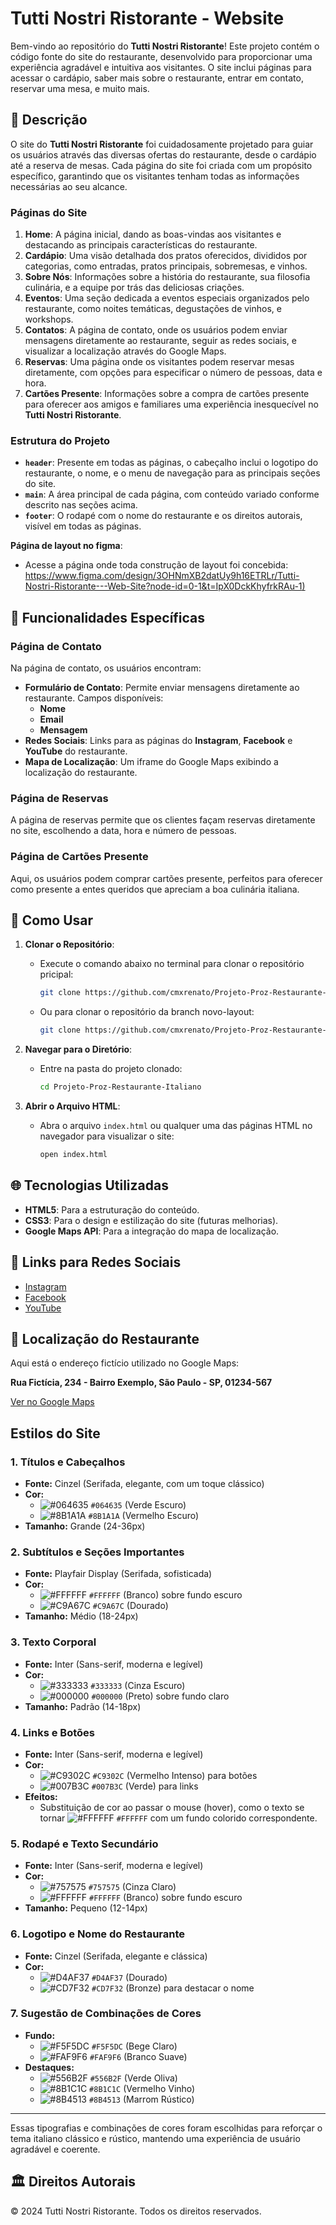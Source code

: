 # Tutti Nostri Ristorante - Website

Bem-vindo ao repositório do **Tutti Nostri Ristorante**! Este projeto contém o código fonte do site do restaurante, desenvolvido para proporcionar uma experiência agradável e intuitiva aos visitantes. O site inclui páginas para acessar o cardápio, saber mais sobre o restaurante, entrar em contato, reservar uma mesa, e muito mais.

## 📜 Descrição

O site do **Tutti Nostri Ristorante** foi cuidadosamente projetado para guiar os usuários através das diversas ofertas do restaurante, desde o cardápio até a reserva de mesas. Cada página do site foi criada com um propósito específico, garantindo que os visitantes tenham todas as informações necessárias ao seu alcance.

### Páginas do Site

1. **Home**: A página inicial, dando as boas-vindas aos visitantes e destacando as principais características do restaurante.
2. **Cardápio**: Uma visão detalhada dos pratos oferecidos, divididos por categorias, como entradas, pratos principais, sobremesas, e vinhos.
3. **Sobre Nós**: Informações sobre a história do restaurante, sua filosofia culinária, e a equipe por trás das deliciosas criações.
4. **Eventos**: Uma seção dedicada a eventos especiais organizados pelo restaurante, como noites temáticas, degustações de vinhos, e workshops.
5. **Contatos**: A página de contato, onde os usuários podem enviar mensagens diretamente ao restaurante, seguir as redes sociais, e visualizar a localização através do Google Maps.
6. **Reservas**: Uma página onde os visitantes podem reservar mesas diretamente, com opções para especificar o número de pessoas, data e hora.
7. **Cartões Presente**: Informações sobre a compra de cartões presente para oferecer aos amigos e familiares uma experiência inesquecível no **Tutti Nostri Ristorante**.

### Estrutura do Projeto

- **`header`**: Presente em todas as páginas, o cabeçalho inclui o logotipo do restaurante, o nome, e o menu de navegação para as principais seções do site.
- **`main`**: A área principal de cada página, com conteúdo variado conforme descrito nas seções acima.
- **`footer`**: O rodapé com o nome do restaurante e os direitos autorais, visível em todas as páginas.


**Página de layout no figma**:
   - Acesse a página onde toda construção de layout foi concebida:
[https://www.figma.com/design/3OHNmXB2datUy9h16ETRLr/Tutti-Nostri-Ristorante---Web-Site?node-id=0-1&t=IpX0DckKhyfrkRAu-1) ](https://www.figma.com/design/3OHNmXB2datUy9h16ETRLr/Tutti-Nostri-Ristorante---Web-Site?node-id=0-1&t=IpX0DckKhyfrkRAu-1) 

## 📝 Funcionalidades Específicas

### Página de Contato

Na página de contato, os usuários encontram:

- **Formulário de Contato**: Permite enviar mensagens diretamente ao restaurante. Campos disponíveis:
  - **Nome**
  - **Email**
  - **Mensagem**
- **Redes Sociais**: Links para as páginas do **Instagram**, **Facebook** e **YouTube** do restaurante.
- **Mapa de Localização**: Um iframe do Google Maps exibindo a localização do restaurante.

### Página de Reservas

A página de reservas permite que os clientes façam reservas diretamente no site, escolhendo a data, hora e número de pessoas.

### Página de Cartões Presente

Aqui, os usuários podem comprar cartões presente, perfeitos para oferecer como presente a entes queridos que apreciam a boa culinária italiana.

## 🚀 Como Usar

1. **Clonar o Repositório**:
   - Execute o comando abaixo no terminal para clonar o repositório pricipal:
     ```bash
     git clone https://github.com/cmxrenato/Projeto-Proz-Restaurante-Italiano
     ```
   - Ou para clonar o repositório da branch novo-layout:
     ```bash
     git clone https://github.com/cmxrenato/Projeto-Proz-Restaurante-Italiano/tree/novo-layout
     ```


2. **Navegar para o Diretório**:
   - Entre na pasta do projeto clonado:
     ```bash
     cd Projeto-Proz-Restaurante-Italiano
     ```
  
3. **Abrir o Arquivo HTML**:
   - Abra o arquivo `index.html` ou qualquer uma das páginas HTML no navegador para visualizar o site:
     ```bash
     open index.html
     ```

## 🌐 Tecnologias Utilizadas

- **HTML5**: Para a estruturação do conteúdo.
- **CSS3**: Para o design e estilização do site (futuras melhorias).
- **Google Maps API**: Para a integração do mapa de localização.

## 🔗 Links para Redes Sociais

- [Instagram](https://www.instagram.com)
- [Facebook](https://www.facebook.com)
- [YouTube](https://www.youtube.com)

## 📍 Localização do Restaurante

Aqui está o endereço fictício utilizado no Google Maps:

**Rua Fictícia, 234 - Bairro Exemplo, São Paulo - SP, 01234-567**

[Ver no Google Maps](https://www.google.com/maps)


## Estilos do Site

### 1. Títulos e Cabeçalhos
- **Fonte:** Cinzel (Serifada, elegante, com um toque clássico)
- **Cor:** 
  - ![#064635](https://placehold.it/15/064635/000000?text=+) `#064635` (Verde Escuro)
  - ![#8B1A1A](https://placehold.it/15/8B1A1A/000000?text=+) `#8B1A1A` (Vermelho Escuro)
- **Tamanho:** Grande (24-36px)

### 2. Subtítulos e Seções Importantes
- **Fonte:** Playfair Display (Serifada, sofisticada)
- **Cor:** 
  - ![#FFFFFF](https://placehold.it/15/FFFFFF/000000?text=+) `#FFFFFF` (Branco) sobre fundo escuro
  - ![#C9A67C](https://placehold.it/15/C9A67C/000000?text=+) `#C9A67C` (Dourado)
- **Tamanho:** Médio (18-24px)

### 3. Texto Corporal
- **Fonte:** Inter (Sans-serif, moderna e legível)
- **Cor:** 
  - ![#333333](https://placehold.it/15/333333/000000?text=+) `#333333` (Cinza Escuro)
  - ![#000000](https://placehold.it/15/000000/000000?text=+) `#000000` (Preto) sobre fundo claro
- **Tamanho:** Padrão (14-18px)

### 4. Links e Botões
- **Fonte:** Inter (Sans-serif, moderna e legível)
- **Cor:** 
  - ![#C9302C](https://placehold.it/15/C9302C/000000?text=+) `#C9302C` (Vermelho Intenso) para botões
  - ![#007B3C](https://placehold.it/15/007B3C/000000?text=+) `#007B3C` (Verde) para links
- **Efeitos:** 
  - Substituição de cor ao passar o mouse (hover), como o texto se tornar ![#FFFFFF](https://placehold.it/15/FFFFFF/000000?text=+) `#FFFFFF` com um fundo colorido correspondente.

### 5. Rodapé e Texto Secundário
- **Fonte:** Inter (Sans-serif, moderna e legível)
- **Cor:** 
  - ![#757575](https://placehold.it/15/757575/000000?text=+) `#757575` (Cinza Claro)
  - ![#FFFFFF](https://placehold.it/15/FFFFFF/000000?text=+) `#FFFFFF` (Branco) sobre fundo escuro
- **Tamanho:** Pequeno (12-14px)

### 6. Logotipo e Nome do Restaurante
- **Fonte:** Cinzel (Serifada, elegante e clássica)
- **Cor:** 
  - ![#D4AF37](https://placehold.it/15/D4AF37/000000?text=+) `#D4AF37` (Dourado)
  - ![#CD7F32](https://placehold.it/15/CD7F32/000000?text=+) `#CD7F32` (Bronze) para destacar o nome

### 7. Sugestão de Combinações de Cores
- **Fundo:**
  - ![#F5F5DC](https://placehold.it/15/F5F5DC/000000?text=+) `#F5F5DC` (Bege Claro)
  - ![#FAF9F6](https://placehold.it/15/FAF9F6/000000?text=+) `#FAF9F6` (Branco Suave)
- **Destaques:**
  - ![#556B2F](https://placehold.it/15/556B2F/000000?text=+) `#556B2F` (Verde Oliva)
  - ![#8B1C1C](https://placehold.it/15/8B1C1C/000000?text=+) `#8B1C1C` (Vermelho Vinho)
  - ![#8B4513](https://placehold.it/15/8B4513/000000?text=+) `#8B4513` (Marrom Rústico)

---



Essas tipografias e combinações de cores foram escolhidas para reforçar o tema italiano clássico e rústico, mantendo uma experiência de usuário agradável e coerente.


## 🏛 Direitos Autorais

&copy; 2024 Tutti Nostri Ristorante. Todos os direitos reservados.

